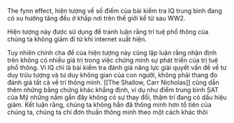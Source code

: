 The fynn effect, hiện tượng về số điểm của bài kiểm tra IQ trung bình đang có xu hướng tăng đều ở khắp nơi trên thế giới kể từ sau WW2. 

Hiện tượng này được sử dụng để tranh luận rằng trí tuệ phổ thông của chúng ta không giảm đi từ khi internet xuất hiện. 

Tuy nhiên chính cha để của hiện tượng này cũng lập luận rằng nhận định trên không có nhiều giá trị trong việc chứng minh sự phát triển của trị tuệ phổ thông. Vì IQ chỉ là bài kiểm tra đánh giá năng lực giải quyết vấn đề về tư duy trừu tượng và tư duy không gian của con người, không phải thang đo đánh giá tất cả về trí thông mình. [[The Shallow, Carr Nicholas]] cũng dẫn thêm những bằng chứng khác khẳng định, ví dụ như điểm trung bình SAT của Mỹ những năm gần đây không có sự thay đổi, thậm trí đang có dấu hiệu giảm. Kết luận rằng, chúng ta không hẳn đã thông minh hơn tổ tiên của chúng ta, chúng ta chỉ đơn thuần thông minh theo một cách khác thôi